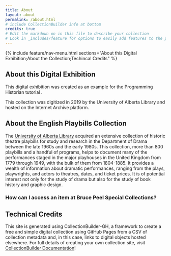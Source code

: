 ```yaml
---
title: About
layout: about
permalink: /about.html
# include CollectionBuilder info at bottom
credits: true
# Edit the markdown on in this file to describe your collection
# Look in _includes/feature for options to easily add features to the page
---
```


{% include feature/nav-menu.html sections="About this Digital Exhibition;About the Collection;Techincal Credits" %}

## About this Digital Exhibition 
This digital exhibition was created as an example for the Programming Historian tutorial <insert title here when published >. 

This collection was digitized in 2019 by the University of Alberta Library and hosted on the Internet Archive platform. 

## About the English Playbills Collection

The [University of Alberta Library](https://library.ualberta.ca/) acquired an extensive collection of historic theatre playbills for study and research in the Department of Drama between the late 1960s and the early 1980s. This collection, more than 800 playbills and a handful of programs, helps to document many of the performances staged in the major playhouses in the United Kingdom from 1779 through 1949, with the bulk of them from 1804-1885. It provides a wealth of information about dramatic performances, ranging from the plays, playwrights, and actors to theatres, dates, and ticket prices. It is of potential interest not only for the study of drama but also for the study of book history and graphic design. 

### How can I access an item at Bruce Peel Special Collections?

## Technical Credits 
This site is generated using CollectionBuilder-GH, a framework to create a free and simple digital collection using GitHub Pages from a CSV of collection metadata and, in this case, links to digital objects hosted elsewhere. For full details of creating your own collection site, visit [CollectionBuilder Documentation](https://collectionbuilder.github.io/cb-docs/)!



